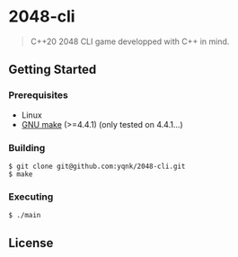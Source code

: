 # 2048-cli

> C++20 2048 CLI game developped with C++ in mind.

## Getting Started

### Prerequisites

- Linux
- [GNU make](https://www.gnu.org/software/make/manual/make.html) (>=4.4.1) (only tested on 4.4.1...)

### Building

    $ git clone git@github.com:yqnk/2048-cli.git
    $ make

### Executing

    $ ./main

## License
